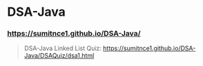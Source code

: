 # DSA-Java

### https://sumitnce1.github.io/DSA-Java/

> DSA-Java
> Linked List Quiz: https://sumitnce1.github.io/DSA-Java/DSAQuiz/dsa1.html
